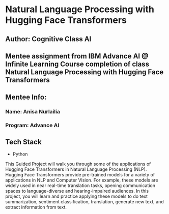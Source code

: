 
# Natural Language Processing with Hugging Face Transformers

## Author: Cognitive Class AI

## Mentee assignment from IBM Advance AI @ Infinite Learning Course completion of class Natural Language Processing with Hugging Face Transformers

## Mentee Info: 
### Name: Anisa Nurlailia
### Program: Advance AI

## Tech Stack
* Python

This Guided Project will walk you through some of the applications of Hugging Face Transformers in Natural Language Processing (NLP). Hugging Face Transformers provide pre-trained models for a variety of applications in NLP and Computer Vision. For example, these models are widely used in near real-time translation tasks, opening communication spaces to language-diverse and hearing-impaired audiences. In this project, you will learn and practice applying these models to do text summarization, sentiment classification, translation, generate new text, and extract information from text.
